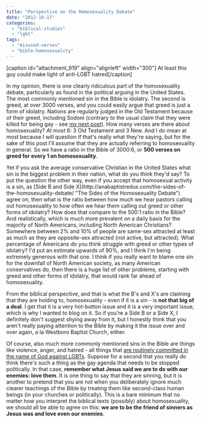 ```yaml
---
title: "Perspective on the Homosexuality Debate"
date: "2012-10-17"
categories: 
  - "biblical-studies"
  - "lgbt"
tags: 
  - "misused-verses"
  - "bible-homosexuality"
---
```


\[caption id="attachment\_919" align="alignleft" width="300"\] At least this guy could make light of anti-LGBT hatred\[/caption\]

In my opinion, there is one clearly ridiculous part of the homosexuality debate, particularly as found in the political arguing in the United States. The most commonly mentioned sin in the Bible is idolatry. The second is greed, at over 3000 verses, and you could easily argue that greed is just a form of idolatry. Nations are regularly judged in the Old Testament because of their greed, including Sodom (contrary to the usual claim that they were killed for being gay - see [my next post)](http://anabaptistredux.com/the-real-sin-of-sodom/ "The Real Sin of Sodom"). How many verses are there about homosexuality? _At most_ 6: 3 Old Testament and 3 New. And I do mean at most because I will question if that's really what they're saying, but for the sake of this post I'll assume that they are actually referring to homosexuality in general. So we have a ratio in the Bible of 3000:6, or **500 verses on greed for every 1 on homosexuality**.

<!--more-->Yet if you ask the average conservative Christian in the United States what sin is the biggest problem in their nation, what do you think they'd say? To put the question the other way, even if you accept that homosexual activity is a sin, as [Side B and Side X](http://anabaptistredux.com/the-sides-of-the-homosexuality-debate/ "The Sides of the Homosexuality Debate") agree on, then what is the ratio between how much we hear pastors calling out homosexuality to how often we hear them calling out greed or other forms of idolatry? How does that compare to the 500:1 ratio in the Bible? And realistically, which is much more prevalent on a daily basis for the majority of North Americans, including North American Christians? Somewhere between 2% and 10% of people are same-sex attracted at least as much as they are opposite-sex attracted (not active, but attracted). What percentage of Americans do you think struggle with greed or other types of idolatry? I'd put an estimate upwards of 90%, and I think I'm being extremely generous with that one. I think if you really want to blame one sin for the downfall of North American society, as many American conservatives do, then there is a huge list of other problems, starting with greed and other forms of idolatry, that would rank far ahead of homosexuality.

From the biblical perspective, and that is what the B's and X's are claiming that they are holding to, homosexuality - even if it is a sin - is **not that big of a deal**. I get that it is a very hot-button issue and it is a very important issue, which is why I wanted to blog on it. So if you're a Side B or a Side X, I definitely don't suggest shying away from it, but I honestly think that you aren't really paying attention to the Bible by making it the issue over and over again, a la Westboro Baptist Church, either.

Of course, also much more commonly mentioned sins in the Bible are things like violence, anger, and hatred - all things that [are routinely committed in the name of God against LGBTs](http://anabaptistredux.com/child-abuse-in-the-name-of-righteousness/ "Child Abuse in the Name of Righteousness"). Suppose for a second that you really do think there's such a thing as the gay agenda that needs to be stopped politically. In that case, **remember what Jesus said we are to do with our enemies: love them**. It is one thing to say that they are sinning, but it is another to pretend that you are not when you deliberately ignore much clearer teachings of the Bible by treating them like second-class human beings (in your churches or politically). This is a bare minimum that no matter how you interpret the biblical texts (possibly) about homosexuality, we should all be able to agree on this: **we are to be the friend of sinners as Jesus was and love even our enemies**.
